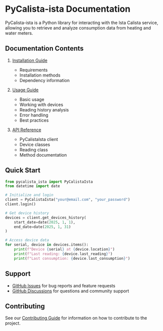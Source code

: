 # PyCalista-ista Documentation

PyCalista-ista is a Python library for interacting with the Ista Calista service, allowing you to retrieve and analyze consumption data from heating and water meters.

## Documentation Contents

1. [Installation Guide](installation.md)
   - Requirements
   - Installation methods
   - Dependency information

2. [Usage Guide](usage.md)
   - Basic usage
   - Working with devices
   - Reading history analysis
   - Error handling
   - Best practices

3. [API Reference](api.md)
   - PyCalistaIsta client
   - Device classes
   - Reading class
   - Method documentation

## Quick Start

```python
from pycalista_ista import PyCalistaIsta
from datetime import date

# Initialize and login
client = PyCalistaIsta("your@email.com", "your_password")
client.login()

# Get device history
devices = client.get_devices_history(
    start_date=date(2025, 1, 1),
    end_date=date(2025, 1, 31)
)

# Access device data
for serial, device in devices.items():
    print(f"Device {serial} at {device.location}")
    print(f"Last reading: {device.last_reading}")
    print(f"Last consumption: {device.last_consumption}")
```

## Support

- [GitHub Issues](https://github.com/herruzo99/pycalista-ista/issues) for bug reports and feature requests
- [GitHub Discussions](https://github.com/herruzo99/pycalista-ista/discussions) for questions and community support

## Contributing

See our [Contributing Guide](../CONTRIBUTING.md) for information on how to contribute to the project.
